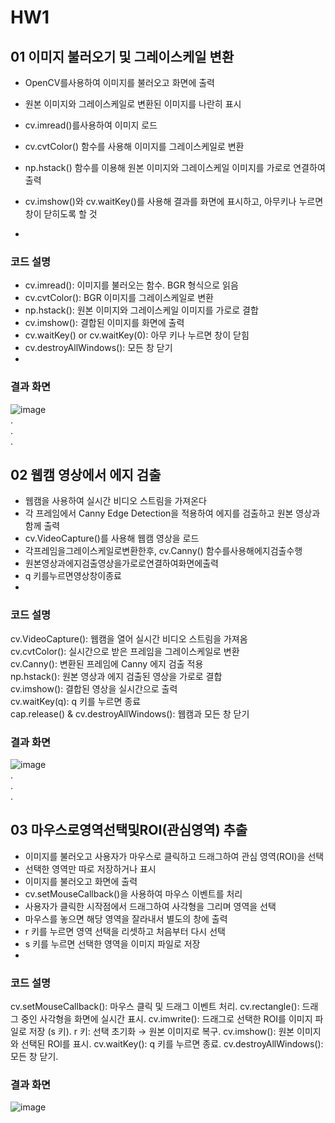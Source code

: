 # HW1
## 01 이미지 불러오기 및 그레이스케일 변환
- OpenCV를사용하여 이미지를 불러오고 화면에 출력
- 원본 이미지와 그레이스케일로 변환된 이미지를 나란히 표시
  

- cv.imread()를사용하여 이미지 로드
- cv.cvtColor() 함수를 사용해 이미지를 그레이스케일로 변환
- np.hstack() 함수를 이용해 원본 이미지와 그레이스케일 이미지를 가로로 연결하여 출력
- cv.imshow()와 cv.waitKey()를 사용해 결과를 화면에 표시하고, 아무키나 누르면 창이 닫히도록 할 것
- 

### 코드 설명
- cv.imread(): 이미지를 불러오는 함수. BGR 형식으로 읽음  
- cv.cvtColor(): BGR 이미지를 그레이스케일로 변환  
- np.hstack(): 원본 이미지와 그레이스케일 이미지를 가로로 결합  
- cv.imshow(): 결합된 이미지를 화면에 출력  
- cv.waitKey() or cv.waitKey(0): 아무 키나 누르면 창이 닫힘  
- cv.destroyAllWindows(): 모든 창 닫기
- 

### 결과 화면
![image](https://github.com/user-attachments/assets/5371a7d3-725d-4b4b-9fd8-e91951dbcf6e)  
.  
.  
.  

## 02 웹캠 영상에서 에지 검출
- 웹캠을 사용하여 실시간 비디오 스트림을 가져온다
- 각 프레임에서 Canny Edge Detection을 적용하여 에지를 검출하고 원본 영상과 함께 출력
- cv.VideoCapture()를 사용해 웹캠 영상을 로드
- 각프레임을그레이스케일로변환한후, cv.Canny() 함수를사용해에지검출수행
- 원본영상과에지검출영상을가로로연결하여화면에출력
- q 키를누르면영상창이종료
- 

### 코드 설명
cv.VideoCapture(): 웹캠을 열어 실시간 비디오 스트림을 가져옴  
cv.cvtColor(): 실시간으로 받은 프레임을 그레이스케일로 변환  
cv.Canny(): 변환된 프레임에 Canny 에지 검출 적용  
np.hstack(): 원본 영상과 에지 검출된 영상을 가로로 결합  
cv.imshow(): 결합된 영상을 실시간으로 출력  
cv.waitKey(q): q 키를 누르면 종료  
cap.release() & cv.destroyAllWindows(): 웹캠과 모든 창 닫기  
### 결과 화면
![image](https://github.com/user-attachments/assets/a5ca0608-07dc-42ee-82b3-bf74f815f420)  
.  
.  
.  
## 03 마우스로영역선택및ROI(관심영역) 추출
- 이미지를 불러오고 사용자가 마우스로 클릭하고 드래그하여 관심 영역(ROI)을 선택
- 선택한 영역만 따로 저장하거나 표시
- 이미지를 불러오고 화면에 출력
- cv.setMouseCallback()을 사용하여 마우스 이벤트를 처리
- 사용자가 클릭한 시작점에서 드래그하여 사각형을 그리며 영역을 선택
- 마우스를 놓으면 해당 영역을 잘라내서 별도의 창에 출력
- r 키를 누르면 영역 선택을 리셋하고 처음부터 다시 선택
- s 키를 누르면 선택한 영역을 이미지 파일로 저장
- 

### 코드 설명
cv.setMouseCallback(): 마우스 클릭 및 드래그 이벤트 처리.
cv.rectangle(): 드래그 중인 사각형을 화면에 실시간 표시.
cv.imwrite(): 드래그로 선택한 ROI를 이미지 파일로 저장 (s 키).
r 키: 선택 초기화 → 원본 이미지로 복구.
cv.imshow(): 원본 이미지와 선택된 ROI를 표시.
cv.waitKey(): q 키를 누르면 종료.
cv.destroyAllWindows(): 모든 창 닫기.  
  
### 결과 화면
![image](https://github.com/user-attachments/assets/09d29429-075d-45bb-afa5-54f078c4a43b)
